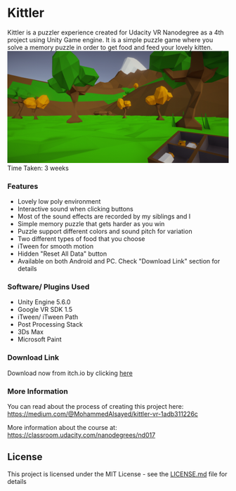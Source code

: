 # Kittler
Kittler is a puzzler experience created for Udacity VR Nanodegree as a 4th project using Unity Game engine. It is a simple puzzle game where you solve a memory puzzle in order to get food and feed your lovely kitten. 
![Gameplay Screenshot](./Screenshots/16.png)
Time Taken: 3 weeks

### Features
* Lovely low poly environment
* Interactive sound when clicking buttons
* Most of the sound effects are recorded by my siblings and I
* Simple memory puzzle that gets harder as you win
* Puzzle support different colors and sound pitch for variation
* Two different types of food that you choose
* iTween for smooth motion
* Hidden "Reset All Data" button
* Available on both Android and PC. Check "Download Link" section for details

### Software/ Plugins Used
* Unity Engine 5.6.0
* Google VR SDK 1.5
* iTween/ iTween Path
* Post Processing Stack
* 3Ds Max
* Microsoft Paint

### Download Link
Download now from itch.io by clicking [here](https://mickeysupers.itch.io/kittler)

### More Information
You can read about the process of creating this project here: https://medium.com/@MohammedAlsayed/kittler-vr-1adb311226c

More information about the course at: https://classroom.udacity.com/nanodegrees/nd017

## License
This project is licensed under the MIT License - see the [LICENSE.md](LICENSE.md) file for details